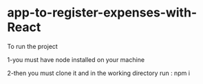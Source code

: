 # app-to-register-expenses-with-React


To run the project

1-you must have node installed on your machine

2-then you must clone it and in the working directory run :
npm i

